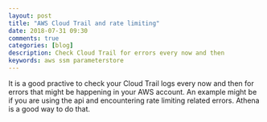 ```yaml
---
layout: post
title: "AWS Cloud Trail and rate limiting"
date: 2018-07-31 09:30
comments: true
categories: [blog]
description: Check Cloud Trail for errors every now and then
keywords: aws ssm parameterstore
---
```

It is a good practive to check your Cloud Trail logs every now and then for errors that might be happening in your AWS account.
An example might be if you are using the api and encountering rate limiting related errors.
Athena is a good way to do that.
